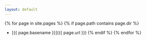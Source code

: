 ```yaml
---
layout: default
---
```


{% for page in site.pages %}
{% if page.path contains page.dir %}
- [{{ page.basename }}]({{ page.url }})
{% endif %}
{% endfor %}
